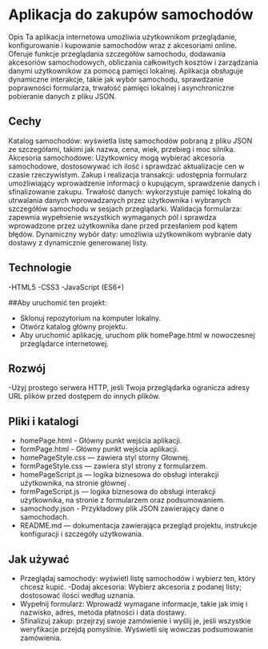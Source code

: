 # Aplikacja do zakupów samochodów
Opis
Ta aplikacja internetowa umożliwia użytkownikom przeglądanie, konfigurowanie i kupowanie samochodów wraz z akcesoriami online. Oferuje funkcje przeglądania szczegółów samochodu, dodawania akcesoriów samochodowych, obliczania całkowitych kosztów i zarządzania danymi użytkowników za pomocą pamięci lokalnej. Aplikacja obsługuje dynamiczne interakcje, takie jak wybór samochodu, sprawdzanie poprawności formularza, trwałość pamięci lokalnej i asynchroniczne pobieranie danych z pliku JSON.

## Cechy
Katalog samochodów: wyświetla listę samochodów pobraną z pliku JSON ze szczegółami, takimi jak nazwa, cena, wiek, przebieg i moc silnika.
Akcesoria samochodowe: Użytkownicy mogą wybierać akcesoria samochodowe, dostosowywać ich ilość i sprawdzać aktualizacje cen w czasie rzeczywistym.
Zakup i realizacja transakcji: udostępnia formularz umożliwiający wprowadzenie informacji o kupującym, sprawdzenie danych i sfinalizowanie zakupu.
Trwałość danych: wykorzystuje pamięć lokalną do utrwalania danych wprowadzanych przez użytkownika i wybranych szczegółów samochodu w sesjach przeglądarki.
Walidacja formularza: zapewnia wypełnienie wszystkich wymaganych pól i sprawdza wprowadzone przez użytkownika dane przed przesłaniem pod kątem błędów.
Dynamiczny wybór daty: umożliwia użytkownikom wybranie daty dostawy z dynamicznie generowanej listy.
## Technologie
-HTML5
-CSS3
-JavaScript (ES6+)

##Aby uruchomić ten projekt:

- Sklonuj repozytorium na komputer lokalny.
- Otwórz katalog główny projektu.
- Aby uruchomić aplikację, uruchom plik homePage.html w nowoczesnej przeglądarce internetowej.
## Rozwój
-Użyj prostego serwera HTTP, jeśli Twoja przeglądarka ogranicza adresy URL plików przed dostępem do innych plików.
## Pliki i katalogi
- homePage.html - Główny punkt wejścia aplikacji.
- formPage.html - Główny punkt wejścia aplikacji.
- homePageStyle.css — zawiera styl storny Głownej.
- formPageStyle.css — zawiera styl strony z formularzem.
- homePageScript.js — logika biznesowa do obsługi interakcji użytkownika, na stronie głównej .
- formPageScript.js — logika biznesowa do obsługi interakcji użytkownika, na stronie z formularzem oraz podsumowaniem.
- samochody.json - Przykładowy plik JSON zawierający dane o samochodach.
- README.md — dokumentacja zawierająca przegląd projektu, instrukcje konfiguracji i szczegóły użytkowania.
## Jak używać
 - Przeglądaj samochody: wyświetl listę samochodów i wybierz ten, który chcesz kupić.
-Dodaj akcesoria: Wybierz akcesoria z podanej listy; dostosować ilości według uznania.
- Wypełnij formularz: Wprowadź wymagane informacje, takie jak imię i nazwisko, adres, metoda płatności i data dostawy.
- Sfinalizuj zakup: przejrzyj swoje zamówienie i wyślij je, jeśli wszystkie weryfikacje przejdą pomyślnie. Wyświetli się wówczas podsumowanie zamówienia.
